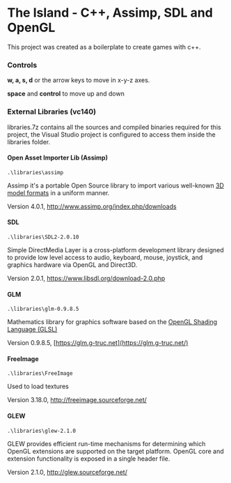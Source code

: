 # The Island - C++, Assimp, SDL and OpenGL

This project was created as a boilerplate to create games with c++.

### Controls

**w, a, s, d** or the arrow keys to move in x-y-z axes.

**space** and **control** to move up and down

### External Libraries (vc140)

libraries.7z contains all the sources and compiled binaries required for this project, the Visual Studio project is configured to access them inside the libraries folder.

#### Open Asset Importer Lib (Assimp)

`.\libraries\assimp`

Assimp it's a portable Open Source library to import various well-known [3D model formats](https://github.com/assimp/assimp) in a uniform manner.

Version 4.0.1, http://www.assimp.org/index.php/downloads

####  SDL

`.\libraries\SDL2-2.0.10`

Simple DirectMedia Layer is a cross-platform development library designed to provide low level access to audio, keyboard, mouse, joystick, and graphics hardware via OpenGL and Direct3D.

Version 2.0.1, https://www.libsdl.org/download-2.0.php

#### GLM

`.\libraries\glm-0.9.8.5`

Mathematics library for graphics software based on the [OpenGL Shading Language (GLSL)](http://www.opengl.org/documentation/glsl/)

Version 0.9.8.5, [https://glm.g-truc.net](https://glm.g-truc.net/)

#### FreeImage

`.\libraries\FreeImage`

Used to load textures

Version 3.18.0, http://freeimage.sourceforge.net/

#### GLEW

`.\libraries\glew-2.1.0`

GLEW provides efficient run-time mechanisms for determining which OpenGL extensions are supported on the target platform. OpenGL core and extension functionality is exposed in a single header file.

Version 2.1.0, http://glew.sourceforge.net/